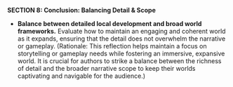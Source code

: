 
**SECTION 8: Conclusion: Balancing Detail & Scope**
- **Balance between detailed local development and broad world frameworks.** Evaluate how to maintain an engaging and coherent world as it expands, ensuring that the detail does not overwhelm the narrative or gameplay. (Rationale: This reflection helps maintain a focus on storytelling or gameplay needs while fostering an immersive, expansive world. It is crucial for authors to strike a balance between the richness of detail and the broader narrative scope to keep their worlds captivating and navigable for the audience.)